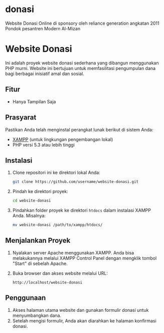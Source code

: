 # donasi
Website Donasi Online di sponsory oleh reliance generation angkatan 2011 Pondok pesantren Modern Al-Mizan


# Website Donasi

Ini adalah proyek website donasi sederhana yang dibangun menggunakan PHP murni. Website ini bertujuan untuk memfasilitasi pengumpulan dana bagi berbagai inisiatif amal dan sosial.

## Fitur

- Hanya Tampilan Saja

## Prasyarat

Pastikan Anda telah menginstal perangkat lunak berikut di sistem Anda:

- [XAMPP](https://www.apachefriends.org/index.html) (untuk lingkungan pengembangan lokal)
- PHP versi 5.3 atau lebih tinggi

## Instalasi

1. Clone repositori ini ke direktori lokal Anda:

    ```bash
    git clone https://github.com/username/website-donasi.git
    ```

2. Pindah ke direktori proyek:

    ```bash
    cd website-donasi
    ```

3. Pindahkan folder proyek ke direktori `htdocs` dalam instalasi XAMPP Anda. Misalnya:

    ```bash
    mv website-donasi /path/to/xampp/htdocs/
    ```

## Menjalankan Proyek

1. Nyalakan server Apache menggunakan XAMPP. Anda bisa melakukannya melalui XAMPP Control Panel dengan mengklik tombol "Start" di sebelah Apache.

2. Buka browser dan akses website melalui URL:

    ```
    http://localhost/website-donasi
    ```

## Penggunaan

1. Akses halaman utama website dan gunakan formulir donasi untuk menyumbangkan dana.
2. Setelah mengisi formulir, Anda akan diarahkan ke halaman konfirmasi donasi.

